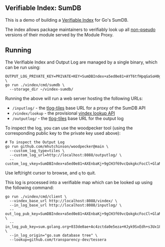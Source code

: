 ## Verifiable Index: SumDB

This is a demo of building a [Verifiable Index](../../README.md) for Go's SumDB.

The index allows package maintainers to verifiably look up all [non-pseudo](https://pkg.go.dev/golang.org/x/mod@v0.28.0/module#IsPseudoVersion) versions of their module served by the Module Proxy.

[tlog-tiles]: https://c2sp.org/tlog-tiles
[Tessera]: https://github.com/transparency-dev/tessera

## Running

The Verifiable Index and Output Log are managed by a single binary, which can be run using:

```shell
OUTPUT_LOG_PRIVATE_KEY=PRIVATE+KEY+SumDBIndex+a5ed0e81+AYT6tfHpqGaSoH0gYpM7fhj1tEkM3wwYR/IhtiYh1pnj \
go run ./vindex/cmd/sumdb \
  --storage_dir ~/vindex-sumdb/
```

Running the above will run a web server hosting the following URLs:
 - `/inputlog/` - the [tlog-tiles][] base URL for a proxy of the SumDB API
 - `/vindex/lookup` - the provisional [vindex lookup API](./api/api.go)
 - `/outputlog/` - the [tlog-tiles][] base URL for the output log

To inspect the log, you can use the woodpecker tool (using the corresponding public key to the private key used above):

```shell
# To inspect the Output Log
go run github.com/mhutchinson/woodpecker@main \
  --custom_log_type=tiles \
  --custom_log_url=http://localhost:8088/outputlog/ \
  --custom_log_vkey=SumDBIndex+a5ed0e81+AXEnbaKj+9gCH3f69vcQokgkcFocCl+GlaMXrAg8mRzd
```

Use left/right cursor to browse, and `q` to quit.

This log is processed into a verifiable map which can be looked up using the following command:

```shell
go run ./vindex/cmd/client \
  --vindex_base_url http://localhost:8088/vindex/ \
  --in_log_base_url http://localhost:8088/inputlog/ \
  --out_log_pub_key=SumDBIndex+a5ed0e81+AXEnbaKj+9gCH3f69vcQokgkcFocCl+GlaMXrAg8mRzd \
  --in_log_pub_key=sum.golang.org+033de0ae+Ac4zctda0e5eza+HJyk9SxEdh+s3Ux18htTTAD8OuAn8 \
  --in_log_origin="go.sum database tree" \
  --lookup=github.com/transparency-dev/tessera
```

